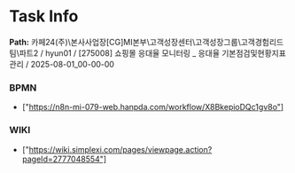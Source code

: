 # Task Info

**Path:** 카페24(주)\본사사업장\[CG]MI본부\고객성장센터\고객성장그룹\고객경험리드팀\파트2 / hyun01 / [275008] 쇼핑몰 응대율 모니터링 _ 응대율 기본점검및현황지표관리 / 2025-08-01_00-00-00

### BPMN
- ["https://n8n-mi-079-web.hanpda.com/workflow/X8BkepioDQc1gv8o"]

### WIKI
- ["https://wiki.simplexi.com/pages/viewpage.action?pageId=2777048554"]

